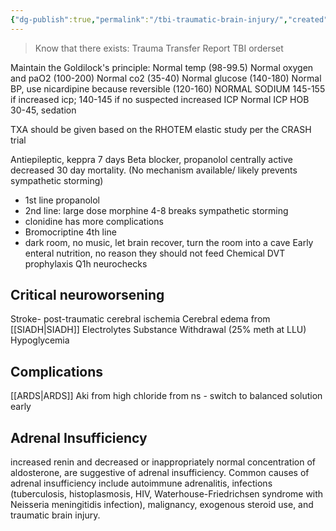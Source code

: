 ```yaml
---
{"dg-publish":true,"permalink":"/tbi-traumatic-brain-injury/","created":"2024-06-08T23:53:28.000-07:00","updated":"2025-09-24T11:34:39.954-07:00"}
---
```


> Know that there exists:
	Trauma Transfer Report
	TBI orderset

Maintain the Goldilock's principle:
	Normal temp (98-99.5)
	Normal oxygen and paO2 (100-200)
	Normal co2 (35-40)
	Normal glucose (140-180)
	Normal BP, use nicardipine because reversible (120-160)
	NORMAL SODIUM 145-155 if increased icp; 140-145 if no suspected increased ICP
	Normal ICP HOB 30-45, sedation

TXA should be given based on the RHOTEM elastic study per the CRASH trial

Antiepileptic, keppra 7 days
Beta blocker, propanolol centrally active decreased 30 day mortality. (No mechanism available/ likely prevents sympathetic storming)
- 1st line propanolol
- 2nd line: large dose morphine 4-8 breaks sympathetic storming 
- clonidine has more complications
- Bromocriptine 4th line
- dark room, no music, let brain recover, turn the room into a cave
Early enteral nutrition, no reason they should not feed
Chemical DVT prophylaxis
Q1h neurochecks

## Critical neuroworsening
Stroke- post-traumatic cerebral ischemia
Cerebral edema from [[SIADH\|SIADH]]
Electrolytes
Substance Withdrawal (25% meth at LLU)
Hypoglycemia


## Complications
 [[ARDS\|ARDS]]
Aki from high chloride from ns - switch to balanced solution early
## Adrenal Insufficiency
increased renin and decreased or inappropriately normal concentration of aldosterone, are suggestive of adrenal insufficiency. Common causes of
adrenal insufficiency include autoimmune adrenalitis, infections (tuberculosis, histoplasmosis, HIV, Waterhouse-Friedrichsen syndrome with Neisseria meningitidis
infection), malignancy, exogenous steroid use, and traumatic brain injury.